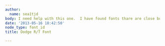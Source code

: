 ```yaml
---
author:
  name: sea1tjd
body: I need help with this one.  I have found fonts thare are close but not exact.[img:sites/default/files/old-images/DakotaRT_5887.jpg]
date: '2013-05-16 18:42:50'
node_type: font_id
title: Dodge R/T Font

---
```

